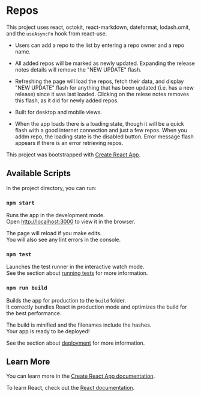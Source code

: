 # Repos

This project uses react, octokit, react-markdown, dateformat, lodash.omit, and the `useAsyncFn` hook from react-use.

- Users can add a repo to the list by entering a repo owner and a repo name.

- All added repos will be marked as newly updated. Expanding the release notes details will remove the "NEW UPDATE" flash.

- Refreshing the page will load the repos, fetch their data, and display "NEW UPDATE" flash for anything that has been updated (i.e. has a new release) since it was last loaded. Clicking on the relese notes removes this flash, as it did for newly added repos.

- Built for desktop and mobile views.

- When the app loads there is a loading state, though it will be a quick flash with a good internet connection and just a few repos. When you addm repo, the loading state is the disabled button. Error message flash appears if there is an error retrieving repos.

This project was bootstrapped with [Create React App](https://github.com/facebook/create-react-app).

## Available Scripts

In the project directory, you can run:

### `npm start`

Runs the app in the development mode.\
Open [http://localhost:3000](http://localhost:3000) to view it in the browser.

The page will reload if you make edits.\
You will also see any lint errors in the console.

### `npm test`

Launches the test runner in the interactive watch mode.\
See the section about [running tests](https://facebook.github.io/create-react-app/docs/running-tests) for more information.

### `npm run build`

Builds the app for production to the `build` folder.\
It correctly bundles React in production mode and optimizes the build for the best performance.

The build is minified and the filenames include the hashes.\
Your app is ready to be deployed!

See the section about [deployment](https://facebook.github.io/create-react-app/docs/deployment) for more information.

## Learn More

You can learn more in the [Create React App documentation](https://facebook.github.io/create-react-app/docs/getting-started).

To learn React, check out the [React documentation](https://reactjs.org/).
